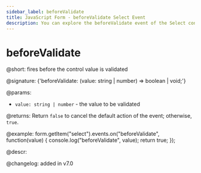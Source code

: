 ```yaml
---
sidebar_label: beforeValidate
title: JavaScript Form - beforeValidate Select Event 
description: You can explore the beforeValidate event of the Select control of Form in the documentation of the DHTMLX JavaScript UI library. Browse developer guides and API reference, try out code examples and live demos, and download a free 30-day evaluation version of DHTMLX Suite.
---
```


# beforeValidate

@short: fires before the control value is validated

@signature: {'beforeValidate: (value: string | number) => boolean | void;'}

@params:
- `value: string | number` - the value to be validated

@returns:
Return `false` to cancel the default action of the event; otherwise, `true`.

@example:
form.getItem("select").events.on("beforeValidate", function(value) {
    console.log("beforeValidate", value);
    return true;
});

@descr:

@changelog: added in v7.0
